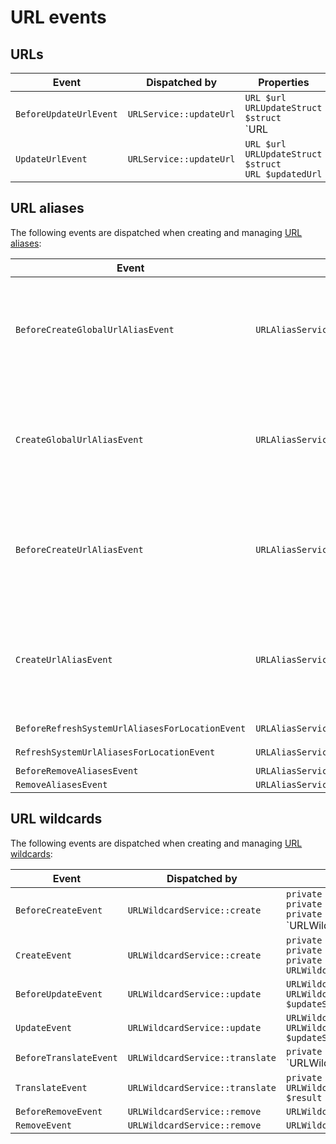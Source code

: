# URL events

## URLs

| Event | Dispatched by | Properties |
|---|---|---|
|`BeforeUpdateUrlEvent`|`URLService::updateUrl`|`URL $url`</br>`URLUpdateStruct $struct`</br>`URL|null $updatedUrl`|
|`UpdateUrlEvent`|`URLService::updateUrl`|`URL $url`</br>`URLUpdateStruct $struct`</br>`URL $updatedUrl`|

## URL aliases

The following events are dispatched when creating and managing [URL aliases](../../url_management.md#url-aliases):

| Event | Dispatched by | Properties |
|---|---|---|
|`BeforeCreateGlobalUrlAliasEvent`|`URLAliasService::createGlobalUrlAlias`|`private $resource`</br>`private $path`</br>`private $languageCode`</br>`private $forwarding`</br>`private $alwaysAvailable`</br>`URLAlias|null $urlAlias`|
|`CreateGlobalUrlAliasEvent`|`URLAliasService::createGlobalUrlAlias`|`private $resource`</br>`private $path`</br>`private $languageCode`</br>`private $forwarding`</br>`private $alwaysAvailable`</br>`URLAlias $urlAlias`|
|`BeforeCreateUrlAliasEvent`|`URLAliasService::createUrlAlias`|`Location $location`</br>`private $path`</br>`private $languageCode`</br>`private $forwarding`</br>`private $alwaysAvailable`</br>`URLAlias|null $urlAlias`|
|`CreateUrlAliasEvent`|`URLAliasService::createUrlAlias`|`Location $location`</br>`private $path`</br>`private $languageCode`</br>`private $forwarding`</br>`private $alwaysAvailable`</br>`URLAlias $urlAlias`|
|`BeforeRefreshSystemUrlAliasesForLocationEvent`|`URLAliasService::refreshSystemUrlAliasesForLocation`|`Location $location`|
|`RefreshSystemUrlAliasesForLocationEvent`|`URLAliasService::refreshSystemUrlAliasesForLocation`|`Location $location`|
|`BeforeRemoveAliasesEvent`|`URLAliasService::removeAliases`|`array $aliasList`|
|`RemoveAliasesEvent`|`URLAliasService::removeAliases`|`array $aliasList`|

## URL wildcards

The following events are dispatched when creating and managing [URL wildcards](../../url_management.md#url-wildcards):

| Event | Dispatched by | Properties |
|---|---|---|
|`BeforeCreateEvent`|`URLWildcardService::create`|`private $sourceUrl`</br>`private $destinationUrl`</br>`private $forward`</br>`URLWildcard|null $urlWildcard`|
|`CreateEvent`|`URLWildcardService::create`|`private $sourceUrl`</br>`private $destinationUrl`</br>`private $forward`</br>`URLWildcard $urlWildcard`|
|`BeforeUpdateEvent`|`URLWildcardService::update`|`URLWildcard $urlWildcard`</br>`URLWildcardUpdateStruct $updateStruct`|
|`UpdateEvent`|`URLWildcardService::update`|`URLWildcard $urlWildcard`</br>`URLWildcardUpdateStruct $updateStruct`|
|`BeforeTranslateEvent`|`URLWildcardService::translate`|`private $url`</br>`URLWildcardTranslationResult|null $result`|
|`TranslateEvent`|`URLWildcardService::translate`|`private $url`</br>`URLWildcardTranslationResult $result`|
|`BeforeRemoveEvent`|`URLWildcardService::remove`|`URLWildcard $urlWildcard`|
|`RemoveEvent`|`URLWildcardService::remove`|`URLWildcard $urlWildcard`|
